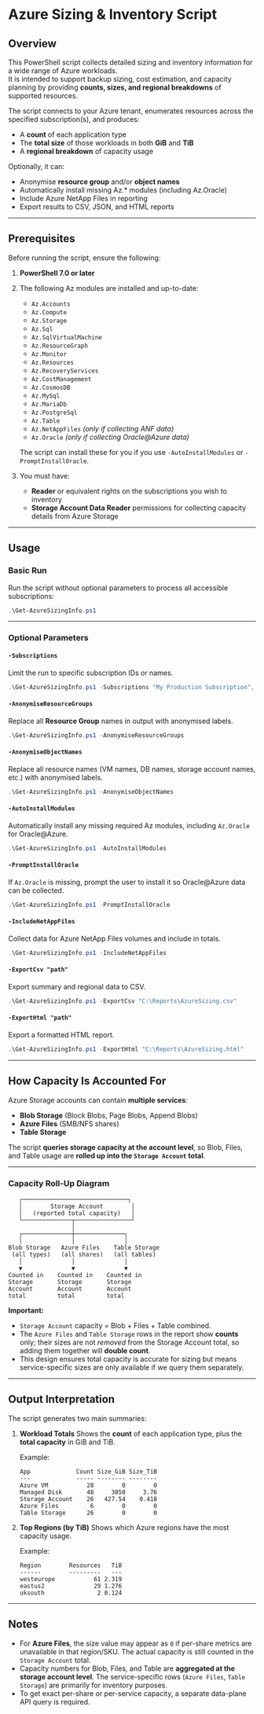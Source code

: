 # Azure Sizing & Inventory Script

## Overview
This PowerShell script collects detailed sizing and inventory information for a wide range of Azure workloads.  
It is intended to support backup sizing, cost estimation, and capacity planning by providing **counts, sizes, and regional breakdowns** of supported resources.

The script connects to your Azure tenant, enumerates resources across the specified subscription(s), and produces:
- A **count** of each application type
- The **total size** of those workloads in both **GiB** and **TiB**
- A **regional breakdown** of capacity usage

Optionally, it can:
- Anonymise **resource group** and/or **object names**
- Automatically install missing Az.* modules (including Az.Oracle)
- Include Azure NetApp Files in reporting
- Export results to CSV, JSON, and HTML reports

---

## Prerequisites

Before running the script, ensure the following:
1. **PowerShell 7.0 or later**
2. The following Az modules are installed and up-to-date:
   - `Az.Accounts`
   - `Az.Compute`
   - `Az.Storage`
   - `Az.Sql`
   - `Az.SqlVirtualMachine`
   - `Az.ResourceGraph`
   - `Az.Monitor`
   - `Az.Resources`
   - `Az.RecoveryServices`
   - `Az.CostManagement`
   - `Az.CosmosDB`
   - `Az.MySql`
   - `Az.MariaDb`
   - `Az.PostgreSql`
   - `Az.Table`
   - `Az.NetAppFiles` *(only if collecting ANF data)*
   - `Az.Oracle` *(only if collecting Oracle@Azure data)*

   The script can install these for you if you use `-AutoInstallModules` or `-PromptInstallOracle`.

3. You must have:
   - **Reader** or equivalent rights on the subscriptions you wish to inventory
   - **Storage Account Data Reader** permissions for collecting capacity details from Azure Storage

---

## Usage

### Basic Run
Run the script without optional parameters to process all accessible subscriptions:

```powershell
.\Get-AzureSizingInfo.ps1
````

---

### Optional Parameters

#### `-Subscriptions`

Limit the run to specific subscription IDs or names.

```powershell
.\Get-AzureSizingInfo.ps1 -Subscriptions "My Production Subscription", "My DR Subscription"
```

#### `-AnonymiseResourceGroups`

Replace all **Resource Group** names in output with anonymised labels.

```powershell
.\Get-AzureSizingInfo.ps1 -AnonymiseResourceGroups
```

#### `-AnonymiseObjectNames`

Replace all resource names (VM names, DB names, storage account names, etc.) with anonymised labels.

```powershell
.\Get-AzureSizingInfo.ps1 -AnonymiseObjectNames
```

#### `-AutoInstallModules`

Automatically install any missing required Az modules, including `Az.Oracle` for Oracle\@Azure.

```powershell
.\Get-AzureSizingInfo.ps1 -AutoInstallModules
```

#### `-PromptInstallOracle`

If `Az.Oracle` is missing, prompt the user to install it so Oracle\@Azure data can be collected.

```powershell
.\Get-AzureSizingInfo.ps1 -PromptInstallOracle
```

#### `-IncludeNetAppFiles`

Collect data for Azure NetApp Files volumes and include in totals.

```powershell
.\Get-AzureSizingInfo.ps1 -IncludeNetAppFiles
```

#### `-ExportCsv "path"`

Export summary and regional data to CSV.

```powershell
.\Get-AzureSizingInfo.ps1 -ExportCsv "C:\Reports\AzureSizing.csv"
```

#### `-ExportHtml "path"`

Export a formatted HTML report.

```powershell
.\Get-AzureSizingInfo.ps1 -ExportHtml "C:\Reports\AzureSizing.html"
```

---

## How Capacity Is Accounted For

Azure Storage accounts can contain **multiple services**:

* **Blob Storage** (Block Blobs, Page Blobs, Append Blobs)
* **Azure Files** (SMB/NFS shares)
* **Table Storage**

The script **queries storage capacity at the account level**, so Blob, Files, and Table usage are **rolled up into the `Storage Account` total**.

---

### Capacity Roll-Up Diagram

```
   ┌──────────────────────────────┐
   │        Storage Account        │
   │   (reported total capacity)   │
   └──────────────┬────────────────┘
                  │
   ┌──────────────┼──────────────┐
   │              │              │
Blob Storage   Azure Files    Table Storage
 (all types)   (all shares)   (all tables)
   │              │              │
   ▼              ▼              ▼
Counted in    Counted in    Counted in
Storage       Storage       Storage
Account       Account       Account
total         total         total
```

**Important:**

* `Storage Account` capacity = Blob + Files + Table combined.
* The `Azure Files` and `Table Storage` rows in the report show **counts** only; their sizes are not *removed* from the Storage Account total, so adding them together will **double count**.
* This design ensures total capacity is accurate for sizing but means service-specific sizes are only available if we query them separately.

---

## Output Interpretation

The script generates two main summaries:

1. **Workload Totals**
   Shows the **count** of each application type, plus the **total capacity** in GiB and TiB.

   Example:

   ```
   App             Count Size_GiB Size_TiB
   ---             ----- -------- --------
   Azure VM           28        0        0
   Managed Disk       48     3850     3.76
   Storage Account    26   427.54    0.418
   Azure Files         6        0        0
   Table Storage      26        0        0
   ```

2. **Top Regions (by TiB)**
   Shows which Azure regions have the most capacity usage.

   Example:

   ```
   Region        Resources   TiB
   ------        ---------   ---
   westeurope           61 2.319
   eastus2              29 1.276
   uksouth               2 0.124
   ```

---

## Notes

* For **Azure Files**, the size value may appear as `0` if per-share metrics are unavailable in that region/SKU. The actual capacity is still counted in the `Storage Account` total.
* Capacity numbers for Blob, Files, and Table are **aggregated at the storage account level**. The service-specific rows (`Azure Files`, `Table Storage`) are primarily for inventory purposes.
* To get exact per-share or per-service capacity, a separate data-plane API query is required.

